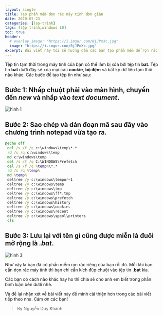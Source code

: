 ```yaml
---
layout: single
title: Tạo phần mềm dọn rác máy tính đơn giản
date: 2020-05-23
categories: [lap-trinh]
tags: [lập trình,windows 10]
toc: true
header:
  # overlay_image: "https://i.imgur.com/0jJPmXc.jpg"
  image: "https://i.imgur.com/0jJPmXc.jpg"
excerpt: Bài viết này tôi sẽ hướng dẫn các bạn tạo phần mềm để rọn rác máy tính đơn giản sử dụng lệnh command promt với đuôi mở rộng bat. Cụ thể mình sẽ tạo ứng dụng xóa các file tạm thời trên máy tính để giúp cho máy máy chạy mượt  hơn.
---
```


Tệp tin tạm thời trong máy tính của bạn có thể làm bị xóa bởi tệp tin **bat**. Tệp tin **bat** dưới đây sẽ xóa mọi các **cookie**, **bộ đệm** và bất kỳ dữ liệu tạm thời nào khác. Các bước để tạo tệp tin như sau:

## Bước 1: Nhấp chuột phải vào màn hình, chuyển đến *new* và nhấp vào *text document*.

![hình 1](https://i.imgur.com/O9P79Pz.png)

## Bước 2: Sao chép và dán đoạn mã sau đây vào chương trình notepad vừa tạo ra.

```bat
@echo off
 del /s /f /q c:\windows\temp\*.*
 rd /s /q c:\windows\temp
 md c:\windows\temp
 del /s /f /q C:\WINDOWS\Prefetch
 del /s /f /q %temp%\*.*
 rd /s /q %temp%
 md %temp%
 deltree /y c:\windows\tempor~1
 deltree /y c:\windows\temp
 deltree /y c:\windows\tmp
 deltree /y c:\windows\ff*.tmp
 deltree /y c:\windows\prefetch
 deltree /y c:\windows\history
 deltree /y c:\windows\cookies
 deltree /y c:\windows\recent
 deltree /y c:\windows\spool\printers
 cls
 ```

## Bước 3: Lưu lại với tên gì cũng được miễn là đuôi mở rộng là *.bat*.

![hình 3](https://i.imgur.com/TZKigNK.png)

Như vậy là bạn đã có phần mềm rọn rác riêng của bạn rồi đó. Mỗi khi bạn cần dọn rác máy tính thì bạn chỉ cần kích đúp chuột vào tệp tin **.bat** kia.

Các bạn có cách nào khác hay ho thì chia sẻ cho anh em biết trong phần bình luận bên dưới nhé.

Và để lại nhận xét về bài viết này để mình cải thiện hơn trong các bài viết tiếp theo nha. Cám ơn các bạn!

>By Nguyễn Duy Khánh